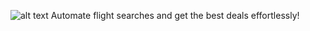 ![alt text](https://github.com/[mircomacchi]/[Flight-Finder]/blob/[main]/img/image.jpg?raw=true)
Automate flight searches and get the best deals effortlessly!

